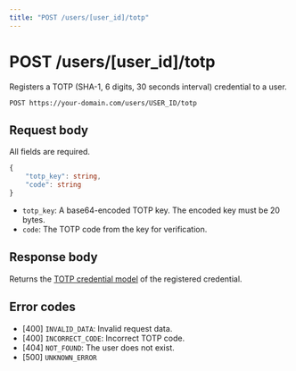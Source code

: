 ```yaml
---
title: "POST /users/[user_id]/totp"
---
```


# POST /users/[user_id]/totp

Registers a TOTP (SHA-1, 6 digits, 30 seconds interval) credential to a user.

```
POST https://your-domain.com/users/USER_ID/totp
```

## Request body

All fields are required.

```ts
{
    "totp_key": string,
    "code": string
}
```

- `totp_key`: A base64-encoded TOTP key. The encoded key must be 20 bytes.
- `code`: The TOTP code from the key for verification.

## Response body

Returns the [TOTP credential model](/api-reference/rest/models/totp-credential) of the registered credential.

## Error codes

- [400] `INVALID_DATA`: Invalid request data.
- [400] `INCORRECT_CODE`: Incorrect TOTP code.
- [404] `NOT_FOUND`: The user does not exist.
- [500] `UNKNOWN_ERROR`
